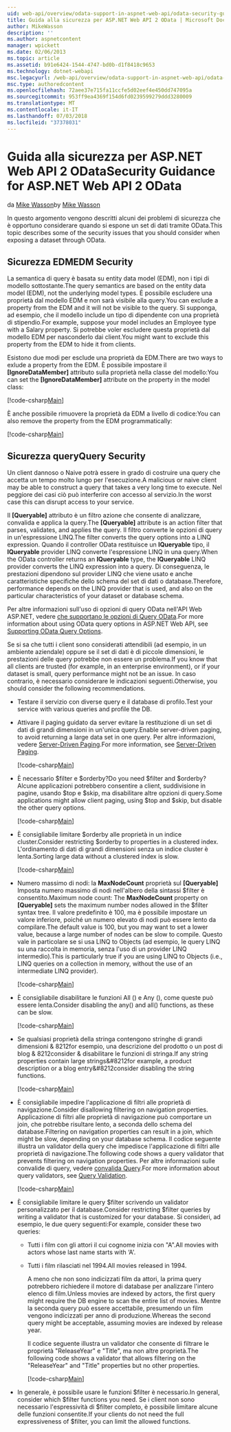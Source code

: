 ```yaml
---
uid: web-api/overview/odata-support-in-aspnet-web-api/odata-security-guidance
title: Guida alla sicurezza per ASP.NET Web API 2 OData | Microsoft Docs
author: MikeWasson
description: ''
ms.author: aspnetcontent
manager: wpickett
ms.date: 02/06/2013
ms.topic: article
ms.assetid: b91e6424-1544-4747-bd0b-d1f8418c9653
ms.technology: dotnet-webapi
msc.legacyurl: /web-api/overview/odata-support-in-aspnet-web-api/odata-security-guidance
msc.type: authoredcontent
ms.openlocfilehash: 72aee37e715fa11ccfe5d02eef4e450dd747095a
ms.sourcegitcommit: 953ff9ea4369f154d6fd0239599279ddd3280009
ms.translationtype: MT
ms.contentlocale: it-IT
ms.lasthandoff: 07/03/2018
ms.locfileid: "37378031"
---
```

<a name="security-guidance-for-aspnet-web-api-2-odata"></a><span data-ttu-id="128b5-102">Guida alla sicurezza per ASP.NET Web API 2 OData</span><span class="sxs-lookup"><span data-stu-id="128b5-102">Security Guidance for ASP.NET Web API 2 OData</span></span>
====================
<span data-ttu-id="128b5-103">da [Mike Wasson](https://github.com/MikeWasson)</span><span class="sxs-lookup"><span data-stu-id="128b5-103">by [Mike Wasson](https://github.com/MikeWasson)</span></span>

<span data-ttu-id="128b5-104">In questo argomento vengono descritti alcuni dei problemi di sicurezza che è opportuno considerare quando si espone un set di dati tramite OData.</span><span class="sxs-lookup"><span data-stu-id="128b5-104">This topic describes some of the security issues that you should consider when exposing a dataset through OData.</span></span>

## <a name="edm-security"></a><span data-ttu-id="128b5-105">Sicurezza EDM</span><span class="sxs-lookup"><span data-stu-id="128b5-105">EDM Security</span></span>

<span data-ttu-id="128b5-106">La semantica di query è basata su entity data model (EDM), non i tipi di modello sottostante.</span><span class="sxs-lookup"><span data-stu-id="128b5-106">The query semantics are based on the entity data model (EDM), not the underlying model types.</span></span> <span data-ttu-id="128b5-107">È possibile escludere una proprietà dal modello EDM e non sarà visibile alla query.</span><span class="sxs-lookup"><span data-stu-id="128b5-107">You can exclude a property from the EDM and it will not be visible to the query.</span></span> <span data-ttu-id="128b5-108">Si supponga, ad esempio, che il modello include un tipo di dipendente con una proprietà di stipendio.</span><span class="sxs-lookup"><span data-stu-id="128b5-108">For example, suppose your model includes an Employee type with a Salary property.</span></span> <span data-ttu-id="128b5-109">Si potrebbe voler escludere questa proprietà dal modello EDM per nasconderlo dai client.</span><span class="sxs-lookup"><span data-stu-id="128b5-109">You might want to exclude this property from the EDM to hide it from clients.</span></span>

<span data-ttu-id="128b5-110">Esistono due modi per esclude una proprietà da EDM.</span><span class="sxs-lookup"><span data-stu-id="128b5-110">There are two ways to exlude a property from the EDM.</span></span> <span data-ttu-id="128b5-111">È possibile impostare il **[IgnoreDataMember]** attributo sulla proprietà nella classe del modello:</span><span class="sxs-lookup"><span data-stu-id="128b5-111">You can set the **[IgnoreDataMember]** attribute on the property in the model class:</span></span>

[!code-csharp[Main](odata-security-guidance/samples/sample1.cs)]

<span data-ttu-id="128b5-112">È anche possibile rimuovere la proprietà da EDM a livello di codice:</span><span class="sxs-lookup"><span data-stu-id="128b5-112">You can also remove the property from the EDM programmatically:</span></span>

[!code-csharp[Main](odata-security-guidance/samples/sample2.cs)]

## <a name="query-security"></a><span data-ttu-id="128b5-113">Sicurezza query</span><span class="sxs-lookup"><span data-stu-id="128b5-113">Query Security</span></span>

<span data-ttu-id="128b5-114">Un client dannoso o Naive potrà essere in grado di costruire una query che accetta un tempo molto lungo per l'esecuzione.</span><span class="sxs-lookup"><span data-stu-id="128b5-114">A malicious or naive client may be able to construct a query that takes a very long time to execute.</span></span> <span data-ttu-id="128b5-115">Nel peggiore dei casi ciò può interferire con accesso al servizio.</span><span class="sxs-lookup"><span data-stu-id="128b5-115">In the worst case this can disrupt access to your service.</span></span>

<span data-ttu-id="128b5-116">Il **[Queryable]** attributo è un filtro azione che consente di analizzare, convalida e applica la query.</span><span class="sxs-lookup"><span data-stu-id="128b5-116">The **[Queryable]** attribute is an action filter that parses, validates, and applies the query.</span></span> <span data-ttu-id="128b5-117">Il filtro converte le opzioni di query in un'espressione LINQ.</span><span class="sxs-lookup"><span data-stu-id="128b5-117">The filter converts the query options into a LINQ expression.</span></span> <span data-ttu-id="128b5-118">Quando il controller OData restituisce un **IQueryable** tipo, il **IQueryable** provider LINQ converte l'espressione LINQ in una query.</span><span class="sxs-lookup"><span data-stu-id="128b5-118">When the OData controller returns an **IQueryable** type, the **IQueryable** LINQ provider converts the LINQ expression into a query.</span></span> <span data-ttu-id="128b5-119">Di conseguenza, le prestazioni dipendono sul provider LINQ che viene usato e anche caratteristiche specifiche dello schema del set di dati o database.</span><span class="sxs-lookup"><span data-stu-id="128b5-119">Therefore, performance depends on the LINQ provider that is used, and also on the particular characteristics of your dataset or database schema.</span></span>

<span data-ttu-id="128b5-120">Per altre informazioni sull'uso di opzioni di query OData nell'API Web ASP.NET, vedere [che supportano le opzioni di Query OData](supporting-odata-query-options.md).</span><span class="sxs-lookup"><span data-stu-id="128b5-120">For more information about using OData query options in ASP.NET Web API, see [Supporting OData Query Options](supporting-odata-query-options.md).</span></span>

<span data-ttu-id="128b5-121">Se si sa che tutti i client sono considerati attendibili (ad esempio, in un ambiente aziendale) oppure se il set di dati è di piccole dimensioni, le prestazioni delle query potrebbe non essere un problema.</span><span class="sxs-lookup"><span data-stu-id="128b5-121">If you know that all clients are trusted (for example, in an enterprise environment), or if your dataset is small, query performance might not be an issue.</span></span> <span data-ttu-id="128b5-122">In caso contrario, è necessario considerare le indicazioni seguenti.</span><span class="sxs-lookup"><span data-stu-id="128b5-122">Otherwise, you should consider the following recommendations.</span></span>

- <span data-ttu-id="128b5-123">Testare il servizio con diverse query e il database di profilo.</span><span class="sxs-lookup"><span data-stu-id="128b5-123">Test your service with various queries and profile the DB.</span></span>
- <span data-ttu-id="128b5-124">Attivare il paging guidato da server evitare la restituzione di un set di dati di grandi dimensioni in un'unica query.</span><span class="sxs-lookup"><span data-stu-id="128b5-124">Enable server-driven paging, to avoid returning a large data set in one query.</span></span> <span data-ttu-id="128b5-125">Per altre informazioni, vedere [Server-Driven Paging](supporting-odata-query-options.md#server-paging).</span><span class="sxs-lookup"><span data-stu-id="128b5-125">For more information, see [Server-Driven Paging](supporting-odata-query-options.md#server-paging).</span></span> 

    [!code-csharp[Main](odata-security-guidance/samples/sample3.cs)]
- <span data-ttu-id="128b5-126">È necessario $filter e $orderby?</span><span class="sxs-lookup"><span data-stu-id="128b5-126">Do you need $filter and $orderby?</span></span> <span data-ttu-id="128b5-127">Alcune applicazioni potrebbero consentire a client, suddivisione in pagine, usando $top e $skip, ma disabilitare altre opzioni di query.</span><span class="sxs-lookup"><span data-stu-id="128b5-127">Some applications might allow client paging, using $top and $skip, but disable the other query options.</span></span> 

    [!code-csharp[Main](odata-security-guidance/samples/sample4.cs)]
- <span data-ttu-id="128b5-128">È consigliabile limitare $orderby alle proprietà in un indice cluster.</span><span class="sxs-lookup"><span data-stu-id="128b5-128">Consider restricting $orderby to properties in a clustered index.</span></span> <span data-ttu-id="128b5-129">L'ordinamento di dati di grandi dimensioni senza un indice cluster è lenta.</span><span class="sxs-lookup"><span data-stu-id="128b5-129">Sorting large data without a clustered index is slow.</span></span> 

    [!code-csharp[Main](odata-security-guidance/samples/sample5.cs)]
- <span data-ttu-id="128b5-130">Numero massimo di nodi: la **MaxNodeCount** proprietà sul **[Queryable]** Imposta numero massimo di nodi nell'albero della sintassi $filter è consentito.</span><span class="sxs-lookup"><span data-stu-id="128b5-130">Maximum node count: The **MaxNodeCount** property on **[Queryable]** sets the maximum number nodes allowed in the $filter syntax tree.</span></span> <span data-ttu-id="128b5-131">Il valore predefinito è 100, ma è possibile impostare un valore inferiore, poiché un numero elevato di nodi può essere lento da compilare.</span><span class="sxs-lookup"><span data-stu-id="128b5-131">The default value is 100, but you may want to set a lower value, because a large number of nodes can be slow to compile.</span></span> <span data-ttu-id="128b5-132">Questo vale in particolare se si usa LINQ to Objects (ad esempio, le query LINQ su una raccolta in memoria, senza l'uso di un provider LINQ intermedio).</span><span class="sxs-lookup"><span data-stu-id="128b5-132">This is particularly true if you are using LINQ to Objects (i.e., LINQ queries on a collection in memory, without the use of an intermediate LINQ provider).</span></span> 

    [!code-csharp[Main](odata-security-guidance/samples/sample6.cs)]
- <span data-ttu-id="128b5-133">È consigliabile disabilitare le funzioni All () e Any (), come queste può essere lenta.</span><span class="sxs-lookup"><span data-stu-id="128b5-133">Consider disabling the any() and all() functions, as these can be slow.</span></span> 

    [!code-csharp[Main](odata-security-guidance/samples/sample7.cs)]
- <span data-ttu-id="128b5-134">Se qualsiasi proprietà della stringa contengono stringhe di grandi dimensioni & 8212for esempio, una descrizione del prodotto o un post di blog & 8212consider & disabilitare le funzioni di stringa.</span><span class="sxs-lookup"><span data-stu-id="128b5-134">If any string properties contain large strings&#8212for example, a product description or a blog entry&#8212consider disabling the string functions.</span></span> 

    [!code-csharp[Main](odata-security-guidance/samples/sample8.cs)]
- <span data-ttu-id="128b5-135">È consigliabile impedire l'applicazione di filtri alle proprietà di navigazione.</span><span class="sxs-lookup"><span data-stu-id="128b5-135">Consider disallowing filtering on navigation properties.</span></span> <span data-ttu-id="128b5-136">Applicazione di filtri alle proprietà di navigazione può comportare un join, che potrebbe risultare lento, a seconda dello schema del database.</span><span class="sxs-lookup"><span data-stu-id="128b5-136">Filtering on navigation properties can result in a join, which might be slow, depending on your database schema.</span></span> <span data-ttu-id="128b5-137">Il codice seguente illustra un validator della query che impedisce l'applicazione di filtri alle proprietà di navigazione.</span><span class="sxs-lookup"><span data-stu-id="128b5-137">The following code shows a query validator that prevents filtering on navigation properties.</span></span> <span data-ttu-id="128b5-138">Per altre informazioni sulle convalide di query, vedere [convalida Query](supporting-odata-query-options.md#query-validation).</span><span class="sxs-lookup"><span data-stu-id="128b5-138">For more information about query validators, see [Query Validation](supporting-odata-query-options.md#query-validation).</span></span> 

    [!code-csharp[Main](odata-security-guidance/samples/sample9.cs)]
- <span data-ttu-id="128b5-139">È consigliabile limitare le query $filter scrivendo un validator personalizzato per il database.</span><span class="sxs-lookup"><span data-stu-id="128b5-139">Consider restricting $filter queries by writing a validator that is customized for your database.</span></span> <span data-ttu-id="128b5-140">Si consideri, ad esempio, le due query seguenti:</span><span class="sxs-lookup"><span data-stu-id="128b5-140">For example, consider these two queries:</span></span> 

  - <span data-ttu-id="128b5-141">Tutti i film con gli attori il cui cognome inizia con "A".</span><span class="sxs-lookup"><span data-stu-id="128b5-141">All movies with actors whose last name starts with ‘A'.</span></span>
  - <span data-ttu-id="128b5-142">Tutti i film rilasciati nel 1994.</span><span class="sxs-lookup"><span data-stu-id="128b5-142">All movies released in 1994.</span></span>

    <span data-ttu-id="128b5-143">A meno che non sono indicizzati film da attori, la prima query potrebbero richiedere il motore di database per analizzare l'intero elenco di film.</span><span class="sxs-lookup"><span data-stu-id="128b5-143">Unless movies are indexed by actors, the first query might require the DB engine to scan the entire list of movies.</span></span> <span data-ttu-id="128b5-144">Mentre la seconda query può essere accettabile, presumendo un film vengono indicizzati per anno di produzione.</span><span class="sxs-lookup"><span data-stu-id="128b5-144">Whereas the second query might be acceptable, assuming movies are indexed by release year.</span></span>

    <span data-ttu-id="128b5-145">Il codice seguente illustra un validator che consente di filtrare le proprietà "ReleaseYear" e "Title", ma non altre proprietà.</span><span class="sxs-lookup"><span data-stu-id="128b5-145">The following code shows a validator that allows filtering on the "ReleaseYear" and "Title" properties but no other properties.</span></span>

    [!code-csharp[Main](odata-security-guidance/samples/sample10.cs)]
- <span data-ttu-id="128b5-146">In generale, è possibile usare le funzioni $filter è necessario.</span><span class="sxs-lookup"><span data-stu-id="128b5-146">In general, consider which $filter functions you need.</span></span> <span data-ttu-id="128b5-147">Se i client non sono necessario l'espressività di $filter completo, è possibile limitare alcune delle funzioni consentite.</span><span class="sxs-lookup"><span data-stu-id="128b5-147">If your clients do not need the full expressiveness of $filter, you can limit the allowed functions.</span></span>
